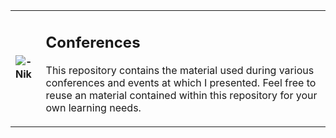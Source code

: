 <table>
  <tr><td><img src="https://i1.wp.com/nikcharlebois.com/wp-content/uploads/2018/06/Square.jpg?w=300" /><strong>- Nik</strong></td>
<td><h2>Conferences</h2>
<p>This repository contains the material used during various conferences and events at which I presented. Feel free to reuse an material contained within this repository for your own learning needs.</p></td></tr></table>

